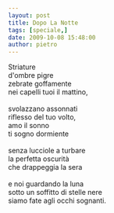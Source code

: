 ```yaml
---
layout: post
title: Dopo La Notte
tags: [speciale,]
date: 2009-10-08 15:48:00
author: pietro
---
```

Striature<br/>d'ombre pigre<br/>zebrate goffamente<br/>nei capelli tuoi il mattino,<br/><br/>svolazzano assonnati<br/>riflesso del tuo volto,<br/>amo il sonno<br/>ti sogno dormiente<br/><br/>senza lucciole a turbare<br/>la perfetta oscurità<br/>che drappeggia la sera<br/><br/>e noi guardando la luna<br/>sotto un soffitto di stelle nere<br/>siamo fate agli occhi sognanti.
